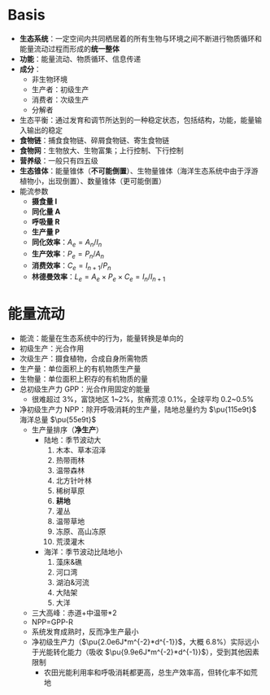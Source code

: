 # Basis
- **生态系统**：一定空间内共同栖居着的所有生物与环境之间不断进行物质循环和能量流动过程而形成的**统一整体**
- **功能**：能量流动、物质循环、信息传递
- **成分**：
	- 非生物环境
	- 生产者：初级生产
	- 消费者：次级生产
	- 分解者
- 生态平衡：通过发育和调节所达到的一种稳定状态，包括结构，功能，能量输入输出的稳定
- **食物链**：捕食食物链、碎屑食物链、寄生食物链
- **食物网**：生物放大、生物富集；上行控制、下行控制
- **营养级**：一般只有四五级
- **生态锥体**：能量锥体（**不可能倒置**）、生物量锥体（海洋生态系统中由于浮游植物小，出现倒置）、数量锥体（更可能倒置）
- 能流参数
	- **摄食量 I**
	- **同化量 A**
	- **呼吸量 R**
	- **生产量 P**
	- **同化效率**：$A_{e}=A_{n}/I_{n}$
	- **生产效率**：$P_e=P_{n}/A_{n}$
	- **消费效率**：$C_{e}=I_{n+1}/P_{n}$
	- **林德曼效率**：$L_e=A_{e}\times P_{e} \times C_{e}=I_{n}/I_{n+1}$
# 能量流动
- 能流：能量在生态系统中的行为，能量转换是单向的
- 初级生产：光合作用
- 次级生产：摄食植物，合成自身所需物质
- 生产量：单位面积上的有机物质生产量
- 生物量：单位面积上积存的有机物质的量
- 总初级生产力 GPP：光合作用固定的能量
	- 很难超过 3%，富饶地区 1~2%，贫瘠荒凉 0.1%，全球平均 0.2~0.5%
- 净初级生产力 NPP：除开呼吸消耗的生产量，陆地总量约为 $\pu{115e9t}$ 海洋总量 $\pu{55e9t}$
	- 生产量排序（**净生产**）
		- 陆地：季节波动大
			1. 木本、草本沼泽
			2. 热带雨林
			3. 温带森林
			4. 北方针叶林
			5. 稀树草原
			6. **耕地**
			7. 灌丛
			8. 温带草地
			9. 冻原、高山冻原
			10. 荒漠灌木
		- 海洋：季节波动比陆地小
			1. 藻床&礁
			2. 河口湾
			3. 湖泊&河流
			4. 大陆架
			5. 大洋
	- 三大高峰：赤道+中温带\*2
	- NPP=GPP-R
	- 系统发育成熟时，反而净生产最小
	- 净初级生产力（$\pu{2.0e6J*m^{-2}*d^{-1}}$，大概 6.8%）实际远小于光能转化能力（吸收 $\pu{9.9e6J*m^{-2}*d^{-1}}$），受到其他因素限制
		- 农田光能利用率和呼吸消耗都更高，总生产效率高，但转化率不如荒地